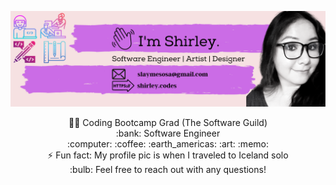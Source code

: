 
![](https://github.com/shirlz201/shirlz201/blob/master/myBanner.png)

<p align="center">
 👩‍💻 Coding Bootcamp Grad (The Software Guild)
 <br>
 :bank: Software Engineer 
 <br>
 :computer: :coffee: :earth_americas: :art: :memo:
 <br>
 ⚡ Fun fact: My profile pic is when I traveled to Iceland solo
 <br>
 :bulb: Feel free to reach out with any questions! </p>


<!--
**shirlz201/shirlz201** is a ✨ _special_ ✨ repository because its `README.md` (this file) appears on your GitHub profile.
